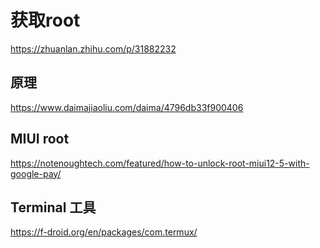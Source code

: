 # 获取root

https://zhuanlan.zhihu.com/p/31882232


## 原理
https://www.daimajiaoliu.com/daima/4796db33f900406

## MIUI root
https://notenoughtech.com/featured/how-to-unlock-root-miui12-5-with-google-pay/

## Terminal 工具
https://f-droid.org/en/packages/com.termux/


